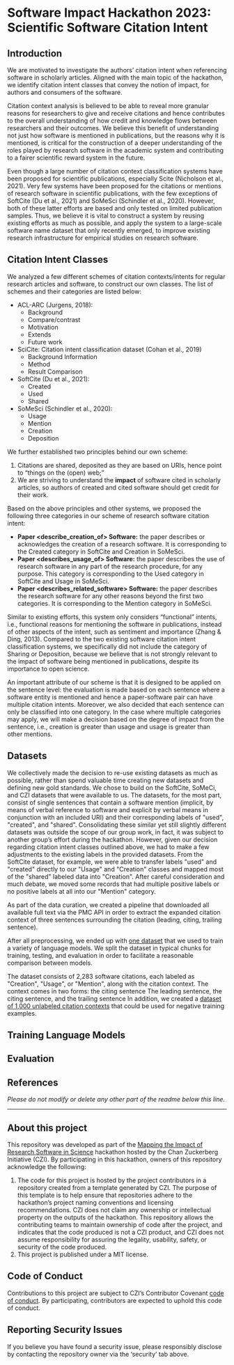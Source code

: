 # Software Impact Hackathon 2023: Scientific Software Citation Intent

## Introduction 

We are motivated to investigate the authors’ citation intent when referencing software in scholarly articles. Aligned with the main topic of the hackathon, we identify citation intent classes that convey the notion of impact, for authors and consumers of the software. 

Citation context analysis is believed to be able to reveal more granular reasons for researchers to give and receive citations and hence contributes to the overall understanding of how credit and knowledge flows between researchers and their outcomes. We believe this benefit of understanding not just how software is mentioned in publications, but the reasons why it is mentioned, is critical for the construction of a deeper understanding of the roles played by research software in the academic system and contributing to a fairer scientific reward system in the future. 

Even though a large number of citation context classification systems have been proposed for scientific publications, especially Scite (Nicholson et al., 2021). Very few systems have been proposed for the citations or mentions of research software in scientific publications, with the few exceptions of SoftCite (Du et al., 2021) and SoMeSci (Schindler et al., 2020). However, both of these latter efforts are based and only tested on limited publication samples. Thus, we believe it is vital to construct a system by reusing existing efforts as much as possible, and apply the system to a large-scale software name dataset that only recently emerged, to improve existing research infrastructure for empirical studies on research software.

## Citation Intent Classes

We analyzed a few different schemes of citation contexts/intents for regular research articles and software, to construct our own classes. The list of schemes and their categories are listed below:

- ACL-ARC (Jurgens, 2018):
  - Background
  - Compare/contrast
  - Motivation
  - Extends
  - Future work
- SciCite: Citation intent classification dataset (Cohan et al., 2019)
  - Background Information
  - Method
  - Result Comparison
- SoftCite (Du et al., 2021):
  - Created
  - Used
  - Shared
- SoMeSci (Schindler et al., 2020):
  - Usage
  - Mention
  - Creation
  - Deposition

We further established two principles behind our own scheme: 
1. Citations are shared, deposited as they are based on URIs, hence point to “things on the (open) web;” 
2. We are striving to understand the **impact** of software cited in scholarly articles, so authors of created and cited software should get credit for their work.
   
Based on the above principles and other systems, we proposed the following three categories in our scheme of research software citation intent:
- **Paper <describe_creation_of> Software:** the paper describes or acknowledges the creation of a research software. It is corresponding to the Created category in SoftCite and Creation in SoMeSci.
- **Paper <describes_usage_of> Software:** the paper describes the use of research software in any part of the research procedure, for any purpose. This category is corresponding to the Used category in SoftCite and Usage in SoMeSci.
- **Paper <describes_related_software> Software:** the paper describes the research software for any other reasons beyond the first two categories. It is corresponding to the Mention category in SoMeSci.

Similar to existing efforts, this system only considers “functional” intents, i.e., functional reasons for mentioning the software in publications, instead of other aspects of the intent, such as sentiment and importance (Zhang & Ding, 2013).  Compared to the two existing software citation intent classification systems, we specifically did not include the category of Sharing or Deposition, because we believe that is not strongly relevant to the impact of software being mentioned in publications, despite its importance to open science. 

An important attribute of our scheme is that it is designed to be applied on the sentence level: the evaluation is made based on each sentence where a software entity is mentioned and hence a paper-software pair can have multiple citation intents. Moreover, we also decided that each sentence can only be classified into one category. In the case where multiple categories may apply, we will make a decision based on the degree of impact from the sentence, i.e., creation is greater than usage and usage is greater than other mentions. 

## Datasets
We collectively made the decision to re-use existing datasets as much as possible, rather than spend valuable time creating new datasets and defining new gold standards. We chose to build on the SoftCite, SoMeCi, and CZI datasets that were available to us. The datasets, for the most part, consist of single sentences that contain a software mention (implicit, by means of verbal reference to software and explicit by verbal means in conjunction with an included URI) and their corresponding labels of "used", "created", and "shared". Consolidating these similar yet still slightly different datasets was outside the scope of our group work, in fact, it was subject to another group’s effort during the hackathon. However, given our decision regarding citation intent classes outlined above, we had to make a few adjustments to the existing labels in the provided datasets. From the SoftCite dataset, for example, we were able to transfer labels "used" and "created" directly to our "Usage" and "Creation" classes and mapped most of the "shared" labeled data into "Creation". After careful consideration and much debate, we moved some records that had multiple positive labels or no positive labels at all into our "Mention" category. 

As part of the data curation, we created a pipeline that downloaded all available full text via the PMC API in order to extract the expanded citation context of three sentences surrounding the citation (leading, citing, trailing sentence). 

After all preprocessing, we ended up with [one dataset](https://docs.google.com/spreadsheets/d/1yY1vB_v-1FjVV-VQ8rye84wB8dN5kGh8da4fom8KQwk/edit#gid=1956523166) that we used to train a variety of language models. We split the dataset in typical chunks for training, testing, and evaluation in order to facilitate a reasonable comparison between models. 

The dataset consists of 2,283 software citations, each labeled as "Creation", "Usage", or "Mention", along with the citation context. The context comes in two forms: 
the citing sentence
The leading sentence, the citing sentence, and the trailing sentence
In addition, we created a [dataset of 1,000 unlabeled citation contexts](https://docs.google.com/spreadsheets/d/1yY1vB_v-1FjVV-VQ8rye84wB8dN5kGh8da4fom8KQwk/edit#gid=1940780993) that could be used for negative training examples.

## Training Language Models

## Evaluation 

## References 

*Please do not modify or delete any other part of the readme below this line.*

***

## About this project

This repository was developed as part of the [Mapping the Impact of Research Software in Science](https://github.com/chanzuckerberg/software-impact-hackathon-2023) hackathon hosted by the Chan Zuckerberg Initiative (CZI). By participating in this hackathon, owners of this repository acknowledge the following:
1. The code for this project is hosted by the project contributors in a repository created from a template generated by CZI. The purpose of this template is to help ensure that repositories adhere to the hackathon’s project naming conventions and licensing recommendations.  CZI does not claim any ownership or intellectual property on the outputs of the hackathon. This repository allows the contributing teams to maintain ownership of code after the project, and indicates that the code produced is not a CZI product, and CZI does not assume responsibility for assuring the legality, usability, safety, or security of the code produced.
2. This project is published under a MIT license.

## Code of Conduct

Contributions to this project are subject to CZI’s Contributor Covenant [code of conduct](https://github.com/chanzuckerberg/.github/blob/master/CODE_OF_CONDUCT.md). By participating, contributors are expected to uphold this code of conduct. 

## Reporting Security Issues

If you believe you have found a security issue, please responsibly disclose by contacting the repository owner via the ‘security’ tab above.
